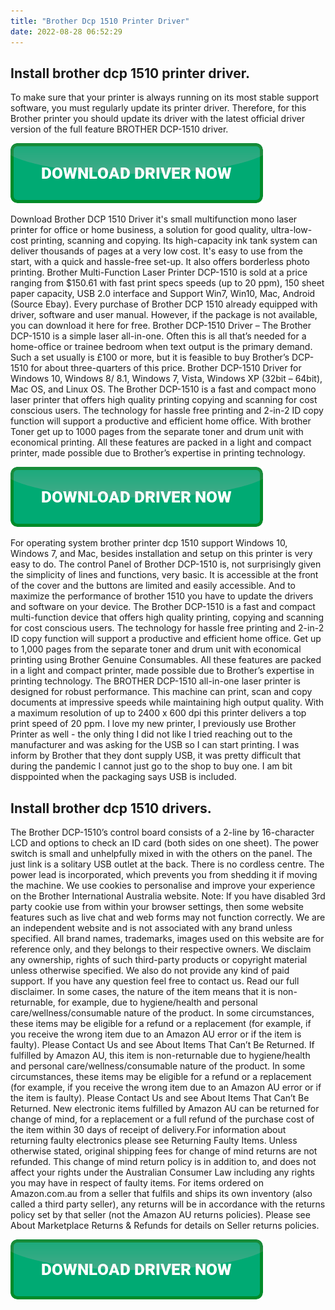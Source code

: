 ```yaml
---
title: "Brother Dcp 1510 Printer Driver"
date: 2022-08-28 06:52:29
---
```


## Install brother dcp 1510 printer driver.

To make sure that your printer is always running on its most stable support software, you must regularly update its printer driver. Therefore, for this Brother printer you should update its driver with the latest official driver version of the full feature BROTHER DCP-1510 driver.

[![button](https://github.com/driverbay/driverbay.github.io/blob/main/dlbutton.png?raw=true)](https://printerpatch.com/download-printer-driver)


Download Brother DCP 1510 Driver it's small multifunction mono laser printer for office or home business, a solution for good quality, ultra-low-cost printing, scanning and copying. Its high-capacity ink tank system can deliver thousands of pages at a very low cost. It's easy to use from the start, with a quick and hassle-free set-up. It also offers borderless photo printing.
Brother Multi-Function Laser Printer DCP-1510 is sold at a price ranging from $150.61 with fast print specs speeds (up to 20 ppm), 150 sheet paper capacity, USB 2.0 interface and Support Win7, Win10, Mac, Android (Source Ebay). Every purchase of Brother DCP 1510 already equipped with driver, software and user manual. However, if the package is not available, you can download it here for free.
Brother DCP-1510 Driver – The Brother DCP-1510 is a simple laser all-in-one. Often this is all that’s needed for a home-office or trainee bedroom when text output is the primary demand. Such a set usually is £100 or more, but it is feasible to buy Brother’s DCP-1510 for about three-quarters of this price. Brother DCP-1510 Driver for Windows 10, Windows 8/ 8.1, Windows 7, Vista, Windows XP (32bit – 64bit), Mac OS, and Linux OS.
The Brother DCP-1510 is a fast and compact mono laser printer that offers high quality printing copying and scanning for cost conscious users. The technology for hassle free printing and 2-in-2 ID copy function will support a productive and efficient home office. With brother Toner get up to 1000 pages from the separate toner and drum unit with economical printing. All these features are packed in a light and compact printer, made possible due to Brother’s expertise in printing technology.

[![button](https://github.com/driverbay/driverbay.github.io/blob/main/dlbutton.png?raw=true)](https://printerpatch.com/download-printer-driver)


For operating system brother printer dcp 1510 support Windows 10, Windows 7, and Mac, besides installation and setup on this printer is very easy to do. The control Panel of Brother DCP-1510 is, not surprisingly given the simplicity of lines and functions, very basic. It is accessible at the front of the cover and the buttons are limited and easily accessible. And to maximize the performance of brother 1510 you have to update the drivers and software on your device.
The Brother DCP-1510 is a fast and compact multi-function device that offers high quality printing, copying and scanning for cost conscious users. The technology for hassle free printing and 2-in-2 ID copy function will support a productive and efficient home office. Get up to 1,000 pages from the separate toner and drum unit with economical printing using Brother Genuine Consumables. All these features are packed in a light and compact printer, made possible due to Brother’s expertise in printing technology.
The BROTHER DCP-1510 all-in-one laser printer is designed for robust performance. This machine can print, scan and copy documents at impressive speeds while maintaining high output quality. With a maximum resolution of up to 2400 x 600 dpi this printer delivers a top print speed of 20 ppm.
I love my new printer, I previously use Brother Printer as well - the only thing I did not like I tried reaching out to the manufacturer and was asking for the USB so I can start printing. I was inform by Brother that they dont supply USB, it was pretty difficult that during the pandemic I cannot just go to the shop to buy one. I am bit disppointed when the packaging says USB is included.

## Install brother dcp 1510 drivers.

The Brother DCP-1510’s control board consists of a 2-line by 16-character LCD and options to check an ID card (both sides on one sheet). The power switch is small and unhelpfully mixed in with the others on the panel. The just link is a solitary USB outlet at the back. There is no cordless centre. The power lead is incorporated, which prevents you from shedding it if moving the machine.
We use cookies to personalise and improve your experience on the Brother International Australia website. Note: If you have disabled 3rd party cookie use from within your browser settings, then some website features such as live chat and web forms may not function correctly.
We are an independent website and is not associated with any brand unless specified. All brand names, trademarks, images used on this website are for reference only, and they belongs to their respective owners. We disclaim any ownership, rights of such third-party products or copyright material unless otherwise specified. We also do not provide any kind of paid support. If you have any question feel free to contact us. Read our full disclaimer.
In some cases, the nature of the item means that it is non-returnable, for example, due to hygiene/health and personal care/wellness/consumable nature of the product. In some circumstances, these items may be eligible for a refund or a replacement (for example, if you receive the wrong item due to an Amazon AU error or if the item is faulty). Please Contact Us and see About Items That Can’t Be Returned.
If fulfilled by Amazon AU, this item is non-returnable due to hygiene/health and personal care/wellness/consumable nature of the product. In some circumstances, these items may be eligible for a refund or a replacement (for example, if you receive the wrong item due to an Amazon AU error or if the item is faulty). Please Contact Us and see About Items That Can’t Be Returned.
New electronic items fulfilled by Amazon AU can be returned for change of mind, for a replacement or a full refund of the purchase cost of the item within 30 days of receipt of delivery.For information about returning faulty electronics please see Returning Faulty Items.
Unless otherwise stated, original shipping fees for change of mind returns are not refunded. This change of mind return policy is in addition to, and does not affect your rights under the Australian Consumer Law including any rights you may have in respect of faulty items.
For items ordered on Amazon.com.au from a seller that fulfils and ships its own inventory (also called a third party seller), any returns will be in accordance with the returns policy set by that seller (not the Amazon AU returns policies). Please see About Marketplace Returns & Refunds for details on Seller returns policies.


[![button](https://github.com/driverbay/driverbay.github.io/blob/main/dlbutton.png?raw=true)](https://printerpatch.com/download-printer-driver)